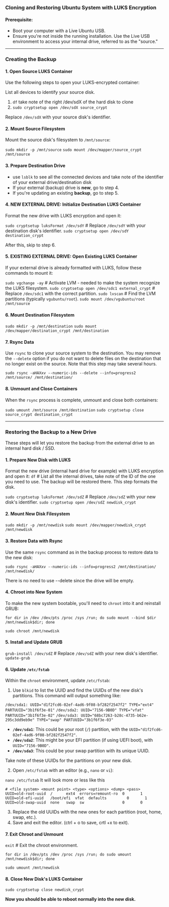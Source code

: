 
### **Cloning and Restoring Ubuntu System with LUKS Encryption**

#### **Prerequisite:**

-   Boot your computer with a Live Ubuntu USB.
-   Ensure you're not inside the running installation. Use the Live USB environment to access your internal drive, referred to as the "source."

----------

### **Creating the Backup**

#### 1. **Open Source LUKS Container**

Use the following steps to open your LUKS-encrypted container:

List all devices to identify your source disk.

 1. `df`  take note of the right /dev/sdX of the hard disk to clone
 3. `sudo cryptsetup open /dev/sdX source_crypt` 

Replace `/dev/sdX` with your source disk's identifier.

#### 2. **Mount Source Filesystem**

Mount the source disk's filesystem to `/mnt/source`:

`sudo mkdir -p /mnt/source`
`sudo mount /dev/mapper/source_crypt /mnt/source` 

#### 3. **Prepare Destination Drive**
- use `lsblk` to see all the connected devices and take note of the identifier of your external drive/destination disk
-   If your external (backup) drive is **new**, go to step 4.
-   If you're updating an existing **backup**, go to step 5.

#### 4. **NEW EXTERNAL DRIVE: Initialize Destination LUKS Container**

Format the new drive with LUKS encryption and open it:

`sudo cryptsetup luksFormat /dev/sdY`  # Replace `/dev/sdY` with your destination disk's identifier.
`sudo cryptsetup open /dev/sdY destination_crypt`

After this, skip to step 6.

#### 5. **EXISTING EXTERNAL DRIVE: Open Existing LUKS Container**

If your external drive is already formatted with LUKS, follow these commands to mount it:

`sudo vgchange -ay`  # Activate LVM - needed to make the system recognize the LUKS filesystem.
`sudo cryptsetup open /dev/sdc1 external_crypt`  # Replace `/dev/sdc1` with the correct partition.
`sudo lvscan`  # Find the LVM partitions (typically `vgubuntu/root`).
`sudo mount /dev/vgubuntu/root /mnt/source`

#### 6. **Mount Destination Filesystem**


`sudo mkdir -p /mnt/destination` 
`sudo mount /dev/mapper/destination_crypt /mnt/destination`

#### 7. **Rsync Data**

Use `rsync` to clone your source system to the destination. 
You may remove the `--delete` option if you do not want to delete files on the destination that no longer exist on the source.
Note that this step may take several hours.

`sudo rsync -aHAXxv --numeric-ids --delete --info=progress2 /mnt/source/ /mnt/destination/` 

#### 8. **Unmount and Close Containers**

When the `rsync` process is complete, unmount and close both containers:

`sudo umount /mnt/source /mnt/destination`
`sudo cryptsetup close source_crypt destination_crypt` 

----------

### **Restoring the Backup to a New Drive**
These steps will let you restore the backup from the external drive to an internal hard disk / SSD.

#### 1. **Prepare New Disk with LUKS**

Format the new drive (internal hard drive for example) with LUKS encryption and open it:
`df` # List all the internal drives, take note of the ID of the one you need to use. The backup will be restored there.
This step formats the disk.

`sudo cryptsetup luksFormat /dev/sdZ`  # Replace `/dev/sdZ` with your new disk's identifier.
`sudo cryptsetup open /dev/sdZ newdisk_crypt`

#### 2. **Mount New Disk Filesystem**

`sudo mkdir -p /mnt/newdisk`
`sudo mount /dev/mapper/newdisk_crypt /mnt/newdisk` 

#### 3. **Restore Data with Rsync**

Use the same `rsync` command as in the backup process to restore data to the new disk:

`sudo rsync -aHAXxv --numeric-ids --info=progress2 /mnt/destination/ /mnt/newdisk/` 

There is no need to use --delete since the drive will be empty.

#### 4. **Chroot into New System**

To make the new system bootable, you'll need to `chroot` into it and reinstall GRUB:


`for dir in /dev /dev/pts /proc /sys /run; do sudo mount --bind $dir /mnt/newdisk$dir; done`

`sudo chroot /mnt/newdisk` 

#### 5. **Install and Update GRUB**



`grub-install /dev/sdZ`  # Replace `/dev/sdZ` with your new disk's identifier.
`update-grub`

#### 6. **Update `/etc/fstab`**

Within the `chroot` environment, update `/etc/fstab`:

1.  Use `blkid` to list the UUID and find the UUIDs of the new disk's partitions.
This command will output something like:

`/dev/sda1: UUID="d1f2fcd6-02ef-4ad6-9f08-bf282f2547f2" TYPE="ext4" PARTUUID="3b1f6f3e-01"`
`/dev/sda2: UUID="7156-9B0D" TYPE="vfat" PARTUUID="3b1f6f3e-02"`
`/dev/sda3: UUID="68bc7263-b28c-4735-b62e-295c3dd9eb9e" TYPE="swap" PARTUUID="3b1f6f3e-03"`


-   **`/dev/sda1`**: This could be your root (`/`) partition, with the `UUID="d1f2fcd6-02ef-4ad6-9f08-bf282f2547f2"`.
-   **`/dev/sda2`**: This might be your EFI partition (if using UEFI boot), with `UUID="7156-9B0D"`.
-   **`/dev/sda3`**: This could be your swap partition with its unique UUID.

Take note of these UUIDs for the partitions on your new disk.

2.  Open `/etc/fstab` with an editor (e.g., `nano` or `vi`):


`nano /etc/fstab` 
It will look more or less like this

    # <file system> <mount point> <type> <options> <dump> <pass>
    UUID=old-root-uuid  /      ext4  errors=remount-ro  0       1
    UUID=old-efi-uuid   /boot/efi  vfat  defaults         0       1
    UUID=old-swap-uuid  none   swap  sw                 0       0

3.  Replace the old UUIDs with the new ones for each partition (root, home, swap, etc.).
4.  Save and exit the editor. (ctrl + o to save, crtl +x to exit).

#### 7. **Exit Chroot and Unmount**

`exit`  # Exit the chroot environment.

`for dir in /dev/pts /dev /proc /sys /run; do sudo umount /mnt/newdisk$dir; done`

`sudo umount /mnt/newdisk` 

#### 8. **Close New Disk's LUKS Container**

`sudo cryptsetup close newdisk_crypt`



**Now you should be able to reboot normally into the new disk.**
